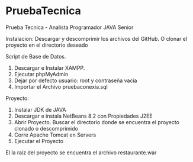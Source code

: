 # PruebaTecnica
Prueba Tecnica - Analista Programador JAVA Senior

Instalacion:
Descargar y descomprimir los archivos del GitHub. O clonar el proyecto en el directorio deseado

Script de Base de Datos.
  1. Descargar e Instalar XAMPP.
  2. Ejecutar phpMyAdmin
  3. Dejar por defecto usuario: root y contraseña vacia
  4. Importar el Archivo pruebaconexia.sql
  
Proyecto:
  1. Instalar JDK de JAVA
  2. Descargar e instala NetBeans 8.2 con Propiedades J2EE
  3. Abrir Proyecto. Buscar el directorio donde se encuentra el proyecto clonado o descomprimido
  4. Corre Apache Tomcat en Servers
  5. Ejecutar el Proyecto
  
El la raiz del proyecto se encuentra el archivo restaurante.war
